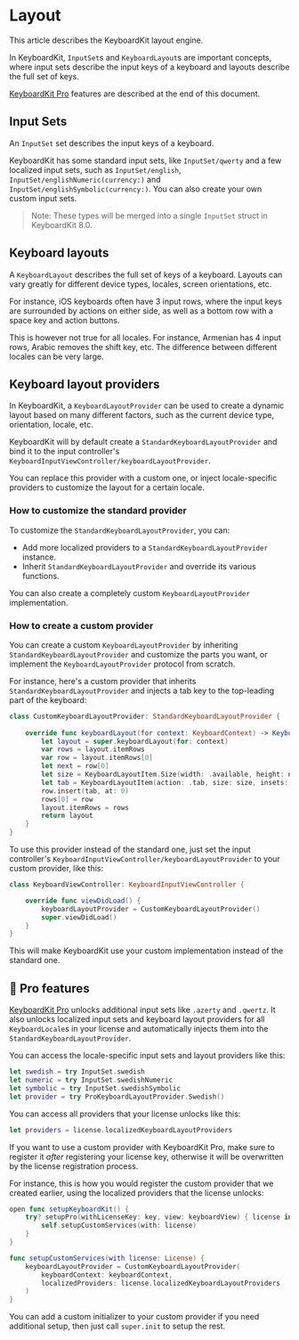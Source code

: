 # Layout

This article describes the KeyboardKit layout engine. 

In KeyboardKit, ``InputSet``s and ``KeyboardLayout``s are important concepts, where input sets describe the input keys of a keyboard and layouts describe the full set of keys. 

[KeyboardKit Pro][Pro] features are described at the end of this document.



## Input Sets

An ``InputSet`` set describes the input keys of a keyboard.

KeyboardKit has some standard input sets, like ``InputSet/qwerty`` and a few localized input sets, such as ``InputSet/english``, ``InputSet/englishNumeric(currency:)`` and ``InputSet/englishSymbolic(currency:)``. You can also create your own custom input sets.

> Note: These types will be merged into a single `InputSet` struct in KeyboardKit 8.0. 



## Keyboard layouts

A ``KeyboardLayout`` describes the full set of keys of a keyboard. Layouts can vary greatly for different device types, locales, screen orientations, etc. 

For instance, iOS keyboards often have 3 input rows, where the input keys are surrounded by actions on either side, as well as a bottom row with a space key and action buttons. 

This is however not true for all locales. For instance, Armenian has 4 input rows, Arabic removes the shift key, etc. The difference between different locales can be very large. 



## Keyboard layout providers

In KeyboardKit, a ``KeyboardLayoutProvider`` can be used to create a dynamic layout based on many different factors, such as the current device type, orientation, locale, etc. 

KeyboardKit will by default create a ``StandardKeyboardLayoutProvider`` and bind it to the input controller's ``KeyboardInputViewController/keyboardLayoutProvider``. 

You can replace this provider with a custom one, or inject locale-specific providers to customize the layout for a certain locale.


### How to customize the standard provider

To customize the ``StandardKeyboardLayoutProvider``, you can:

* Add more localized providers to a ``StandardKeyboardLayoutProvider`` instance. 
* Inherit ``StandardKeyboardLayoutProvider`` and override its various functions.

You can also create a completely custom ``KeyboardLayoutProvider`` implementation.


### How to create a custom provider

You can create a custom ``KeyboardLayoutProvider`` by inheriting ``StandardKeyboardLayoutProvider`` and customize the parts you want, or implement the ``KeyboardLayoutProvider`` protocol from scratch.

For instance, here's a custom provider that inherits ``StandardKeyboardLayoutProvider`` and injects a tab key to the top-leading part of the keyboard:

```swift
class CustomKeyboardLayoutProvider: StandardKeyboardLayoutProvider {
    
    override func keyboardLayout(for context: KeyboardContext) -> KeyboardLayout {
        let layout = super.keyboardLayout(for: context)
        var rows = layout.itemRows
        var row = layout.itemRows[0]
        let next = row[0]
        let size = KeyboardLayoutItem.Size(width: .available, height: next.size.height)
        let tab = KeyboardLayoutItem(action: .tab, size: size, insets: next.insets)
        row.insert(tab, at: 0)
        rows[0] = row
        layout.itemRows = rows
        return layout
    }
}
```

To use this provider instead of the standard one, just set the input controller's ``KeyboardInputViewController/keyboardLayoutProvider`` to your custom provider, like this:

```swift
class KeyboardViewController: KeyboardInputViewController {

    override func viewDidLoad() {
        keyboardLayoutProvider = CustomKeyboardLayoutProvider()
        super.viewDidLoad()
    }
}
```

This will make KeyboardKit use your custom implementation instead of the standard one.



## 👑 Pro features

[KeyboardKit Pro][Pro] unlocks additional input sets like `.azerty` and `.qwertz`. It also unlocks localized input sets and keyboard layout providers for all ``KeyboardLocale``s  in your license and automatically injects them into the ``StandardKeyboardLayoutProvider``.

You can access the locale-specific input sets and layout providers like this:

```swift
let swedish = try InputSet.swedish
let numeric = try InputSet.swedishNumeric
let symbolic = try InputSet.swedishSymbolic
let provider = try ProKeyboardLayoutProvider.Swedish()
```

You can access all providers that your license unlocks like this:

```swift
let providers = license.localizedKeyboardLayoutProviders
```

If you want to use a custom provider with KeyboardKit Pro, make sure to register it *after* registering your license key, otherwise it will be overwritten by the license registration process.

For instance, this is how you would register the custom provider that we created earlier, using the localized providers that the license unlocks:

```swift
open func setupKeyboardKit() {
    try? setupPro(withLicenseKey: key, view: keyboardView) { license in
        self.setupCustomServices(with: license)
    }
}

func setupCustomServices(with license: License) {
    keyboardLayoutProvider = CustomKeyboardLayoutProvider(
        keyboardContext: keyboardContext,
        localizedProviders: license.localizedKeyboardLayoutProviders
    )
}
```

You can add a custom initializer to your custom provider if you need additional setup, then just call `super.init` to setup the rest.


[Pro]: https://github.com/KeyboardKit/KeyboardKitPro   
